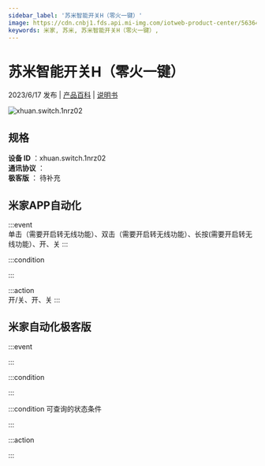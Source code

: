 ```yaml
---
sidebar_label: '苏米智能开关H（零火一键）'
image: https://cdn.cnbj1.fds.api.mi-img.com/iotweb-product-center/5636475eb78ac94f260f23db4bf636e5_1684738544357.png?GalaxyAccessKeyId=AKVGLQWBOVIRQ3XLEW&Expires=9223372036854775807&Signature=L1MUOuQlBLp1kH4gjt82uB1h8A4=
keywords: 米家, 苏米, 苏米智能开关H（零火一键）, 
---
```

# 苏米智能开关H（零火一键）

2023/6/17 发布 | [产品百科](https://home.mi.com/webapp/content/baike/product/index.html?model=xhuan.switch.1nrz02/) | [说明书](https://home.mi.com/views/introduction.html?model=xhuan.switch.1nrz02&region=cn)

![xhuan.switch.1nrz02](https://cdn.cnbj1.fds.api.mi-img.com/iotweb-product-center/5636475eb78ac94f260f23db4bf636e5_1684738544357.png?GalaxyAccessKeyId=AKVGLQWBOVIRQ3XLEW&Expires=9223372036854775807&Signature=L1MUOuQlBLp1kH4gjt82uB1h8A4=)

## 规格  
> 
**设备 ID** ：xhuan.switch.1nrz02  
**通讯协议** ：  
**极客版**  ： 待补充 


## 米家APP自动化  

:::event  
单击（需要开启转无线功能）、双击（需要开启转无线功能）、长按(需要开启转无线功能）、开、关
:::

:::condition  

:::

:::action   
开/关、开、关
:::

## 米家自动化极客版  

:::event  

:::

:::condition  

:::

:::condition 可查询的状态条件  

:::

:::action  

:::

        
